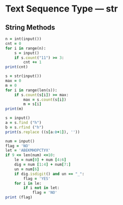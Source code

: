 Text Sequence Type — str
========================
String Methods
--------------
````ruby
n = int(input())
cnt = 0
for i in range(n):
    s = input()
    if s.count("11") >= 3:
        cnt += 1
print(cnt)
````
````ruby
s = str(input())
max = 0
m = 0
for i in range(len(s)):
    if s.count(s[i]) >= max:
        max = s.count(s[i])
        m = s[i]
print(m)
````
````ruby
s = input()
a = s.find ("h")
b = s.rfind ("h")
print(s.replace ((s[a:b+1]), ''))
````
````ruby
num = input()
flag = 'NO'
let = 'АВЕКМНОРСТУХ'
if 9 <= len(num) <=10:
    le = num[0] + num [4:6]
    dig = num [1:4] + num[7:]
    un = num[6]
    if dig.isdigit() and un == "_":
        flag = 'YES'
    for i in le:
        if i not in let:
            flag = 'NO'
print (flag)
````
